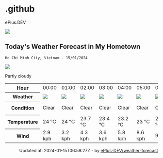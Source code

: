 # .github
ePlus.DEV

![](https://komarev.com/ghpvc/?username=ePlus-DEV&style=for-the-badge)

## Today's Weather Forecast in My Hometown



`Ho Chi Minh City, Vietnam - 15/01/2024`

<img src="https://cdn.weatherapi.com/weather/64x64/day/116.png" />

Partly cloudy


<table>
    <tr>
        <th>Hour</th>
        <td>00:00</td><td>01:00</td><td>02:00</td><td>03:00</td><td>04:00</td><td>05:00</td><td>06:00</td><td>07:00</td><td>08:00</td><td>09:00</td><td>10:00</td><td>11:00</td><td>12:00</td><td>13:00</td><td>14:00</td><td>15:00</td><td>16:00</td><td>17:00</td><td>18:00</td><td>19:00</td><td>20:00</td><td>21:00</td><td>22:00</td><td>23:00</td>
    </tr>
    <tr>
        <th>Weather</th>
        <td><img src="https://cdn.weatherapi.com/weather/64x64/night/113.png"></img></td><td><img src="https://cdn.weatherapi.com/weather/64x64/night/113.png"></img></td><td><img src="https://cdn.weatherapi.com/weather/64x64/night/113.png"></img></td><td><img src="https://cdn.weatherapi.com/weather/64x64/night/113.png"></img></td><td><img src="https://cdn.weatherapi.com/weather/64x64/night/113.png"></img></td><td><img src="https://cdn.weatherapi.com/weather/64x64/night/113.png"></img></td><td><img src="https://cdn.weatherapi.com/weather/64x64/night/113.png"></img></td><td><img src="https://cdn.weatherapi.com/weather/64x64/day/113.png"></img></td><td><img src="https://cdn.weatherapi.com/weather/64x64/day/113.png"></img></td><td><img src="https://cdn.weatherapi.com/weather/64x64/day/113.png"></img></td><td><img src="https://cdn.weatherapi.com/weather/64x64/day/116.png"></img></td><td><img src="https://cdn.weatherapi.com/weather/64x64/day/116.png"></img></td><td><img src="https://cdn.weatherapi.com/weather/64x64/day/116.png"></img></td><td><img src="https://cdn.weatherapi.com/weather/64x64/day/116.png"></img></td><td><img src="https://cdn.weatherapi.com/weather/64x64/day/116.png"></img></td><td><img src="https://cdn.weatherapi.com/weather/64x64/day/116.png"></img></td><td><img src="https://cdn.weatherapi.com/weather/64x64/day/116.png"></img></td><td><img src="https://cdn.weatherapi.com/weather/64x64/day/116.png"></img></td><td><img src="https://cdn.weatherapi.com/weather/64x64/night/116.png"></img></td><td><img src="https://cdn.weatherapi.com/weather/64x64/night/122.png"></img></td><td><img src="https://cdn.weatherapi.com/weather/64x64/night/119.png"></img></td><td><img src="https://cdn.weatherapi.com/weather/64x64/night/119.png"></img></td><td><img src="https://cdn.weatherapi.com/weather/64x64/night/119.png"></img></td><td><img src="https://cdn.weatherapi.com/weather/64x64/night/119.png"></img></td>
    </tr>
    <tr>
        <th>Condition</th>
        <td width="200px">Clear</td><td width="200px">Clear</td><td width="200px">Clear</td><td width="200px">Clear</td><td width="200px">Clear</td><td width="200px">Clear</td><td width="200px">Clear</td><td width="200px">Sunny</td><td width="200px">Sunny</td><td width="200px">Sunny</td><td width="200px">Partly cloudy</td><td width="200px">Partly cloudy</td><td width="200px">Partly cloudy</td><td width="200px">Partly cloudy</td><td width="200px">Partly cloudy</td><td width="200px">Partly cloudy</td><td width="200px">Partly cloudy</td><td width="200px">Partly cloudy</td><td width="200px">Partly cloudy</td><td width="200px">Overcast</td><td width="200px">Cloudy</td><td width="200px">Cloudy</td><td width="200px">Cloudy</td><td width="200px">Cloudy</td>
    </tr>
    <tr>
        <th>Temperature</th>
        <td>24 °C</td><td>24 °C</td><td>23.7 °C</td><td>23.4 °C</td><td>23.2 °C</td><td>23 °C</td><td>22.7 °C</td><td>23.2 °C</td><td>25.4 °C</td><td>27.8 °C</td><td>30.2 °C</td><td>32.2 °C</td><td>33.8 °C</td><td>33 °C</td><td>35.1 °C</td><td>34.4 °C</td><td>32.7 °C</td><td>29.7 °C</td><td>27.5 °C</td><td>27.3 °C</td><td>27.3 °C</td><td>27.3 °C</td><td>27.2 °C</td><td>27.2 °C</td>
    </tr>
    <tr>
        <th>Wind</th>
        <td>2.9 kph</td><td>3.2 kph</td><td>4.3 kph</td><td>3.6 kph</td><td>5.8 kph</td><td>8.6 kph</td><td>9 kph</td><td>7.9 kph</td><td>6.8 kph</td><td>6.1 kph</td><td>6.1 kph</td><td>5.8 kph</td><td>4 kph</td><td>6.8 kph</td><td>0.4 kph</td><td>4.7 kph</td><td>13 kph</td><td>18.7 kph</td><td>16.6 kph</td><td>14.8 kph</td><td>13 kph</td><td>12.6 kph</td><td>9.4 kph</td><td>7.2 kph</td>
    </tr>
</table>


<div align="right">
    Updated at: 2024-01-15T06:59:27Z - by <a target="_blank"
        href="https://github.com/ePlus-DEV/weather-forecast">ePlus-DEV/weather-forecast</a>
</div>
